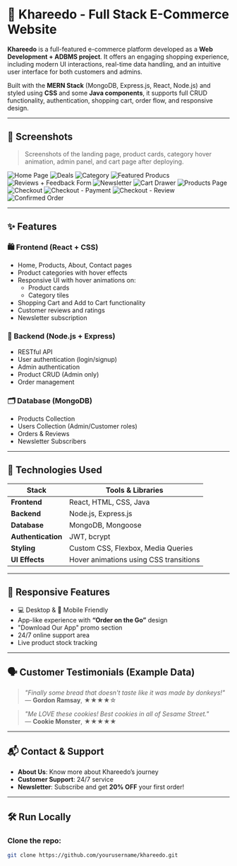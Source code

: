 # 🛒 Khareedo - Full Stack E-Commerce Website

**Khareedo** is a full-featured e-commerce platform developed as a **Web Development + ADBMS project**. It offers an engaging shopping experience, including modern UI interactions, real-time data handling, and an intuitive user interface for both customers and admins.

Built with the **MERN Stack** (MongoDB, Express.js, React, Node.js) and styled using **CSS** and some **Java components**, it supports full CRUD functionality, authentication, shopping cart, order flow, and responsive design.

---

## 📸 Screenshots

> Screenshots of the landing page, product cards, category hover animation, admin panel, and cart page after deploying.

![Home Page](screenshots/homepage.png)
![Deals](screenshots/deals.png) 
![Category](screenshots/category.png) 
![Featured Producs](screenshots/fproducts.png) 
![Reviews + Feedback Form](screenshots/form.png) 
![Newsletter](screenshots/newsletter.png) 
![Cart Drawer](screenshots/cartdrawer.png) 
![Products Page](screenshots/products.png) 
![Checkout](screenshots/checkout.png) 
![Checkout - Payment](screenshots/checkout2.png) 
![Checkout - Review](screenshots/checkout3.png) 
![Confirmed Order](screenshots/orderconfirmed.png) 

---

## ✨ Features

### 🛍️ Frontend (React + CSS)
- Home, Products, About, Contact pages
- Product categories with hover effects
- Responsive UI with hover animations on:
  - Product cards  
  - Category tiles
- Shopping Cart and Add to Cart functionality
- Customer reviews and ratings
- Newsletter subscription

### 🔐 Backend (Node.js + Express)
- RESTful API
- User authentication (login/signup)
- Admin authentication
- Product CRUD (Admin only)
- Order management

### 🗂️ Database (MongoDB)
- Products Collection
- Users Collection (Admin/Customer roles)
- Orders & Reviews
- Newsletter Subscribers

---

## 🧪 Technologies Used

| Stack           | Tools & Libraries                          |
|----------------|---------------------------------------------|
| **Frontend**    | React, HTML, CSS, Java                     |
| **Backend**     | Node.js, Express.js                        |
| **Database**    | MongoDB, Mongoose                          |
| **Authentication** | JWT, bcrypt                             |
| **Styling**     | Custom CSS, Flexbox, Media Queries         |
| **UI Effects**  | Hover animations using CSS transitions     |

---

## 📱 Responsive Features

- 💻 Desktop & 📱 Mobile Friendly
- App-like experience with **“Order on the Go”** design
- "Download Our App" promo section
- 24/7 online support area
- Live product stock tracking

---

## 🗣️ Customer Testimonials (Example Data)

> _"Finally some bread that doesn't taste like it was made by donkeys!"_  
— **Gordon Ramsay**, ★★★★☆

> _"Me LOVE these cookies! Best cookies in all of Sesame Street."_  
— **Cookie Monster**, ★★★★★

---

## 📬 Contact & Support

- **About Us**: Know more about Khareedo’s journey
- **Customer Support**: 24/7 service
- **Newsletter**: Subscribe and get **20% OFF** your first order!

---

## 🛠️ Run Locally

### Clone the repo:
```bash
git clone https://github.com/yourusername/khareedo.git

